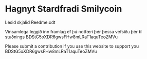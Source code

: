 # Hagnyt Stardfradi Smilycoin

Lesid skjalid Reedme.odt

Vinsamlega leggið inn framlag ef þú notfæri þér þessa vefsíðu þér til stuðnings BDStG5oXDR6gwsFHw8mLRaT1aquTeoZMVu

Please submit a contribution if you use this website to support you
BDStG5oXDR6gwsFHw8mLRaT1aquTeoZMVu